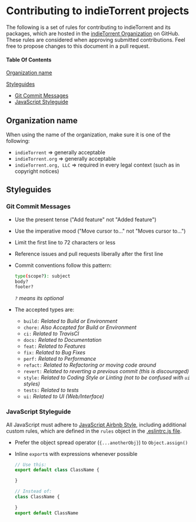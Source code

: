 # Contributing to indieTorrent projects

The following is a set of rules for contributing to indieTorrent and its packages, which are hosted in the [indieTorrent Organization](https://github.com/indieTorrent) on GitHub. These rules are considered when approving submitted contributions. Feel free to propose changes to this document in a pull request.

#### Table Of Contents

[Organization name](#organization-name)

[Styleguides](#styleguides)
  * [Git Commit Messages](#git-commit-messages)
  * [JavaScript Styleguide](#javascript-styleguide)

## Organization name

When using the name of the organization, make sure it is one of the following:
  * `indieTorrent` => generally acceptable
  * `indieTorrent.org` => generally acceptable
  * `indieTorrent.org, LLC` => required in every legal context (such as in copyright notices)
## Styleguides

### Git Commit Messages

* Use the present tense ("Add feature" not "Added feature")
* Use the imperative mood ("Move cursor to..." not "Moves cursor to...")
* Limit the first line to 72 characters or less
* Reference issues and pull requests liberally after the first line

* Commit conventions follow this pattern:
    ```bash
    type(scope?): subject
    body?
    footer?
    ```
    *`?` means its optional*
 
* The accepted types are:

    * `build:`  *Related to Build or Environment*
    * `chore:`  *Also Accepted for Build or Environment*
    * `ci:`     *Related to TravisCI*
    * `docs:`   *Related to Documentation*
    * `feat:`   *Related to Features*
    * `fix:`    *Related to Bug Fixes*
    * `perf:`   *Related to Performance*
    * `refact:` *Related to Refactoring or moving code around*
    * `revert:` *Related to reverting a previous commit (this is discouraged)*
    * `style:`  *Related to Coding Style or Linting (not to be confused with `ui` styles)*
    * `tests:`  *Related to tests*
    * `ui:`     *Related to UI (Web/Interface)*

### JavaScript Styleguide

All JavaScript must adhere to [JavaScript Airbnb Style](https://github.com/airbnb/javascript/), including additional custom rules, which are defined in the `rules` object in the [.eslintrc.js file](https://github.com/indieTorrent/website-ui/blob/master/.eslintrc.js).

* Prefer the object spread operator (`{...anotherObj}`) to `Object.assign()`

* Inline `export`s with expressions whenever possible

  ```js
  // Use this:
  export default class ClassName {

  }

  // Instead of:
  class ClassName {

  }
  export default ClassName
  ```
